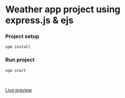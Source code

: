 # Weather app project using express.js & ejs

### Project setup

```
npm install
```

### Run project

```
npm start
```

<br />

[Live preview](https://weather-app-edriso.glitch.me/)

<!-- Built on 7 Sep 2022 -->
